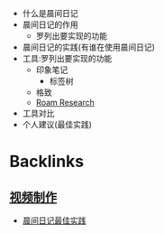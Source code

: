- 什么是晨间日记
- 晨间日记的作用
    - 罗列出要实现的功能
- 晨间日记的实践(有谁在使用晨间日记)
- 工具:罗列出要实现的功能
    - 印象笔记
        - 标签树
    - 格致
    - [Roam Research](<Roam Research.md>)
- 工具对比
- 个人建议(最佳实践)

# Backlinks
## [视频制作](<视频制作.md>)
- [晨间日记最佳实践](<晨间日记最佳实践.md>)

